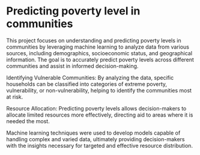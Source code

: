 # Predicting poverty level in communities

This project focuses on understanding and predicting poverty levels in communities by leveraging machine learning to analyze data from various sources, including demographics, socioeconomic status, and geographical information. The goal is to accurately predict poverty levels across different communities and assist in informed decision-making.

Identifying Vulnerable Communities: By analyzing the data, specific households can be classified into categories of extreme poverty, vulnerability, or non-vulnerability, helping to identify the communities most at risk.

Resource Allocation: Predicting poverty levels allows decision-makers to allocate limited resources more effectively, directing aid to areas where it is needed the most.

Machine learning techniques were used to develop models capable of handling complex and varied data, ultimately providing decision-makers with the insights necessary for targeted and effective resource distribution.
